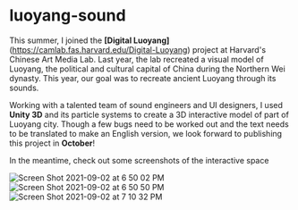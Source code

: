 # luoyang-sound

This summer, I joined the **[Digital Luoyang]**(https://camlab.fas.harvard.edu/Digital-Luoyang) project at Harvard's Chinese Art Media Lab. Last year, the lab recreated a visual model of Luoyang, the political and cultural capital of China during the Northern Wei dynasty. This year, our goal was to recreate ancient Luoyang through its sounds.

Working with a talented team of sound engineers and UI designers, I used **Unity 3D** and its particle systems to create a 3D interactive model of part of Luoyang city. Though a few bugs need to be worked out and the text needs to be translated to make an English version, we look forward to publishing this project in **October**!

In the meantime, check out some screenshots of the interactive space

![Screen Shot 2021-09-02 at 6 50 02 PM](https://user-images.githubusercontent.com/67562724/131939924-7ac025a5-38ba-41e9-8a9b-b8789d18d9a3.png)
![Screen Shot 2021-09-02 at 6 50 50 PM](https://user-images.githubusercontent.com/67562724/131939934-2c56d50f-8f28-4fc1-b7fd-63f9d520cb55.png)
![Screen Shot 2021-09-02 at 7 10 32 PM](https://user-images.githubusercontent.com/67562724/131940007-95fc6a5e-a33f-43e4-a63b-63704bcd55e1.png)
